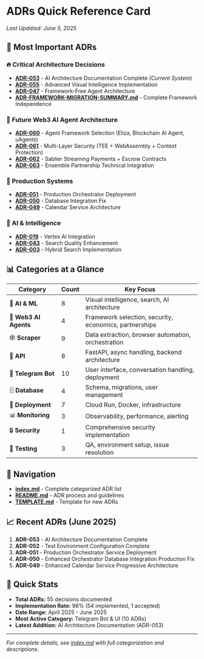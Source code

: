# ADRs Quick Reference Card

*Last Updated: June 5, 2025*

## 🎯 Most Important ADRs

### **🔥 Critical Architecture Decisions**
- **[ADR-053](ADR-053-AI-Architecture-Documentation-Complete.md)** - AI Architecture Documentation Complete *(Current System)*
- **[ADR-055](ADR-055-Phase3-Advanced-Visual-Intelligence.md)** - Advanced Visual Intelligence Implementation
- **[ADR-047](ADR-047-Direct-Agent-Orchestration-Architecture.md)** - Framework-Free Agent Architecture
- **[ADR-FRAMEWORK-MIGRATION-SUMMARY.md](ADR-FRAMEWORK-MIGRATION-SUMMARY.md)** - Complete Framework Independence

### **🤖 Future Web3 AI Agent Architecture**
- **[ADR-060](ADR-060-Web3-AI-Agent-Framework-Selection.md)** - Agent Framework Selection (Eliza, Blockchain AI Agent, uAgents)
- **[ADR-061](ADR-061-Multi-Layer-Security-Architecture.md)** - Multi-Layer Security (TEE + WebAssembly + Context Protection)
- **[ADR-062](ADR-062-Agent-Marketplace-Economic-Model.md)** - Sablier Streaming Payments + Escrow Contracts
- **[ADR-063](ADR-063-Ensemble-Partnership-Integration-Strategy.md)** - Ensemble Partnership Technical Integration

### **🚀 Production Systems**
- **[ADR-051](ADR-051-Production-Orchestrator-Service-Deployment.md)** - Production Orchestrator Deployment
- **[ADR-050](ADR-050-Enhanced-Orchestrator-Database-Integration-Production-Fix.md)** - Database Integration Fix
- **[ADR-049](ADR-049-Enhanced-Calendar-Service-Progressive-Architecture.md)** - Calendar Service Architecture

### **🤖 AI & Intelligence**
- **[ADR-019](ADR-019-Vertex-AI-Implementation-Challenges.md)** - Vertex AI Integration
- **[ADR-043](ADR-043-Search-Quality-Improvements.md)** - Search Quality Enhancement
- **[ADR-003](ADR-003-Hybrid-Search-Vector-Keyword.md)** - Hybrid Search Implementation

## 📊 Categories at a Glance

| Category | Count | Key Focus |
|----------|-------|-----------|
| 🤖 **AI & ML** | 8 | Visual intelligence, search, AI architecture |
| 🤖 **Web3 AI Agents** | 4 | Framework selection, security, economics, partnerships |
| 🕸️ **Scraper** | 9 | Data extraction, browser automation, orchestration |
| 🔧 **API** | 8 | FastAPI, async handling, backend architecture |
| 🤖 **Telegram Bot** | 10 | User interface, conversation handling, deployment |
| 🗄️ **Database** | 4 | Schema, migrations, user management |
| 🚀 **Deployment** | 7 | Cloud Run, Docker, infrastructure |
| 📊 **Monitoring** | 3 | Observability, performance, alerting |
| 🔒 **Security** | 1 | Comprehensive security implementation |
| 🧪 **Testing** | 3 | QA, environment setup, issue resolution |

## 🔗 Navigation

- **[index.md](index.md)** - Complete categorized ADR list
- **[README.md](README.md)** - ADR process and guidelines
- **[TEMPLATE.md](TEMPLATE.md)** - Template for new ADRs

## 📈 Recent ADRs (June 2025)

1. **ADR-053** - AI Architecture Documentation Complete
2. **ADR-052** - Test Environment Configuration Complete  
3. **ADR-051** - Production Orchestrator Service Deployment
4. **ADR-050** - Enhanced Orchestrator Database Integration Production Fix
5. **ADR-049** - Enhanced Calendar Service Progressive Architecture

## 🎯 Quick Stats

- **Total ADRs:** 55 decisions documented
- **Implementation Rate:** 98% (54 implemented, 1 accepted)
- **Date Range:** April 2025 - June 2025
- **Most Active Category:** Telegram Bot & UI (10 ADRs)
- **Latest Addition:** AI Architecture Documentation (ADR-053)

---

*For complete details, see [index.md](index.md) with full categorization and descriptions.*